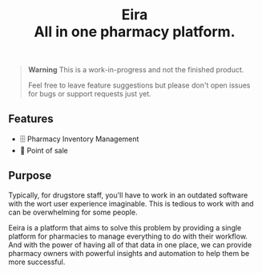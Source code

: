 <div align="center">
  <h1>Eira <br> All in one pharmacy platform.</h1>
  <br>
</div>

> **Warning**
> This is a work-in-progress and not the finished product.
>
> Feel free to leave feature suggestions but please don't open issues for bugs or support requests just yet.

## Features

- 🗄️ Pharmacy Inventory Management
- 📁 Point of sale

## Purpose

Typically, for drugstore staff, you'll have to work in an outdated software with the wort user experience imaginable. This is tedious to work with and can be overwhelming for some people.

Eeira is a platform that aims to solve this problem by providing a single platform for pharmacies to manage everything to do with their workflow. And with the power of having all of that data in one place, we can provide pharmacy owners with powerful insights and automation to help them be more successful.
